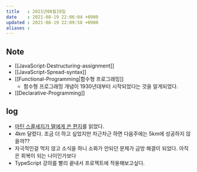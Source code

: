 ```yaml
---
title   : 2021년08월19일 
date    : 2021-08-19 22:06:04 +0900
updated : 2021-08-19 22:09:58 +0900
aliases : 
---
```

## Note
- [[JavaScript-Destructuring-assignment]]  
- [[JavaScript-Spread-syntax]]
- [[Functional-Programming|함수형 프로그래밍]]
  - 함수형 프로그래밍 개념이 1930년대부터 시작되었다는 것을 알게되었다.  
- [[Declarative-Programming]]


## log  
- [마틴 스콜세지가 딸에게 쓴 편지](https://tir.netlify.app/Art/read-martin-scorseses-open-letter-to-his-14-year-old-daughter)를 읽었다.  
- 4km 달렸다. 조금 더 하고 싶었지만 차근차근 하면 다음주에는 5km에 성공하지 않을까?? 
- 자극적인걸 먹지 않고 소식을 하니 소화가 안되던 문제가 금방 해결이 되었다. 아직은 회복이 되는 나이인가보다 
- TypeScript 강의를 빨리 끝내서 프로젝트에 적용해보고싶다. 
